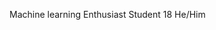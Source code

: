 Machine learning Enthusiast
Student 18 He/Him

<!---
Harshchauhan64/Harshchauhan64 is a ✨ special ✨ repository because its `README.md` (this file) appears on your GitHub profile.
You can click the Preview link to take a look at your changes.
--->

